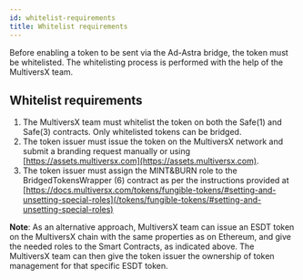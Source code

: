 ```yaml
---
id: whitelist-requirements
title: Whitelist requirements
---
```


[comment]: # (mx-abstract)

Before enabling a token to be sent via the Ad-Astra bridge, the token must be whitelisted.
The whitelisting process is performed with the help of the MultiversX team.

[comment]: # (mx-context-auto)

## Whitelist requirements

1. The MultiversX team must whitelist the token on both the Safe(1) and Safe(3) contracts. Only whitelisted tokens can be bridged.
2. The token issuer must issue the token on the MultiversX network and submit a branding request manually or using [https://assets.multiversx.com](https://assets.multiversx.com).
3. The token issuer must assign the MINT&BURN role to the BridgedTokensWrapper (6) contract as per the instructions provided at [https://docs.multiversx.com/tokens/fungible-tokens/#setting-and-unsetting-special-roles](/tokens/fungible-tokens/#setting-and-unsetting-special-roles)

**Note**: As an alternative approach, MultiversX team can issue an ESDT token on the MultiversX chain with the same properties as on Ethereum, and give the needed roles to the Smart Contracts, as indicated above. The MultiversX team can then give the token issuer the ownership of token management for that specific ESDT token.
